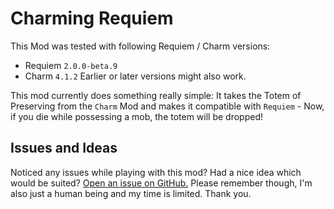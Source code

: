 # Charming Requiem

This Mod was tested with following Requiem / Charm versions:
 - Requiem `2.0.0-beta.9`
 - Charm `4.1.2`
Earlier or later versions might also work. 

This mod currently does something really simple:
It takes the Totem of Preserving from the `Charm` Mod and makes
it compatible with `Requiem` - Now, if you die while possessing a
mob, the totem will be dropped!

## Issues and Ideas

Noticed any issues while playing with this mod? Had a nice idea which would be suited? 
[Open an issue on GitHub.](https://github.com/SchmarrnDevs/CharmingRequiem/issues)
Please remember though, I'm also just a human being and my time is limited. Thank you.

